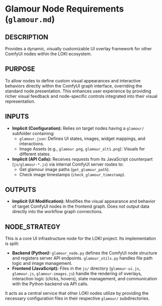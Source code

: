 # Glamour Node Requirements (`glamour.md`)

## DESCRIPTION

Provides a dynamic, visually customizable UI overlay framework for other ComfyUI nodes within the LOKI ecosystem.

## PURPOSE

To allow nodes to define custom visual appearances and interactive behaviors directly within the ComfyUI graph interface, overriding the standard node presentation. This enhances user experience by providing richer visual feedback and node-specific controls integrated into their visual representation.

## INPUTS

*   **Implicit (Configuration):** Relies on target nodes having a `glamour/` subfolder containing:
    *   `glamour.json`: Defines UI states, images, widget mappings, and interactions.
    *   Image Assets (e.g., `glamour.png`, `glamour_alt1.png`): Visuals for different states.
*   **Implicit (API Calls):** Receives requests from its JavaScript counterpart (`js/glamour-*.js`) via internal ComfyUI server routes to:
    *   Get glamour image paths (`get_glamour_path`).
    *   Check image timestamps (`check_glamour_timestamp`).

## OUTPUTS

*   **Implicit (UI Modification):** Modifies the visual appearance and behavior of target ComfyUI nodes in the frontend graph. Does not output data directly into the workflow graph connections.

## NODE_STRATEGY

This is a core UI infrastructure node for the LOKI project. Its implementation is split:
*   **Backend (Python):** `glamour_node.py` defines the ComfyUI node structure and registers server API endpoints. `glamour_utils.py` handles file path logic and image management.
*   **Frontend (JavaScript):** Files in the `js/` directory (`glamour-ui.js`, `glamour.js`, `glamour-images.js`) handle the rendering of overlays, interaction logic (clicks, hovers), state management, and communication with the Python backend via API calls.

It acts as a central service that other LOKI nodes utilize by providing the necessary configuration files in their respective `glamour/` subdirectories. 